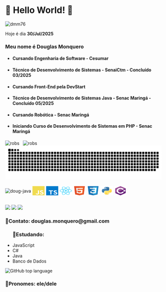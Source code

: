 <h1>🚀 Hello World! 🥇</h1>
<p align="left"> <img src="https://komarev.com/ghpvc/?username=dmm76&label=Profile%20views&color=0e75b6&style=flat" alt="dmm76" /> </p>

<!-- DATE_PLACEHOLDER -->
Hoje é dia **30/Jul/2025**
<!-- END_DATE_PLACEHOLDER -->

<div>
  <h3>Meu nome é Douglas Monquero</h3>
<ul>
   <li><h4> Cursando Engenharia de Software - Cesumar</h4></li>
   <li><h4>Técnico de Desenvolvimento de Sistemas - SenaiCtm - Concluído 03/2025</h4></li>
   <li><h4>Cursando Front-End pela DevStart</h4></li>
   <li><h4>Técnico de Desenvolvimento de Sistemas Java - Senac Maringá - Concluído 05/2025</h4></li>
  <li><h4>Cursando Robótica - Senac Maringá</h4></li>
  <li><h4>Iniciando Curso de Desenvolvimento de Sistemas em PHP - Senac Maringá</h4></li>
</ul>
</div>

<div align="">
  <img align="center" ; src="https://github-readme-stats.vercel.app/api/top-langs?username=dmm76&layout=compact&bg_color=d9d9d9&border_color=ffffff&text_color=000000&title_color=000000&size_weight=0&count_weight=1" alt="robs" height = "150em"/> 
 &nbsp;

  <img align="center" src="https://github-readme-stats.vercel.app/api?username=dmm76&bg_color=d9d9d9&border_color=ffffff&text_color=000000&title_color=000000" alt="robs" height = "150em"  />


<picture>
  <source
    media="(prefers-color-scheme: dark)"
    srcset="https://raw.githubusercontent.com/platane/snk/output/github-contribution-grid-snake-dark.svg"
  />
  <source
    media="(prefers-color-scheme: light)"
    srcset="https://raw.githubusercontent.com/platane/snk/output/github-contribution-grid-snake.svg"
  />
  <img
    alt="github contribution grid snake animation"
    src="https://raw.githubusercontent.com/platane/snk/output/github-contribution-grid-snake.svg"
  />
</picture>


<div style="display: inline_block"><br>
  <img align="center" alt="doug-java" height="50" width="60" src="https://cdn.jsdelivr.net/gh/devicons/devicon@latest/icons/java/java-original-wordmark.svg" />
  <img align="center" alt="doug-Js" height="30" width="40" src="https://raw.githubusercontent.com/devicons/devicon/master/icons/javascript/javascript-plain.svg">
  <img align="center" alt="doug-Ts" height="30" width="40" src="https://raw.githubusercontent.com/devicons/devicon/master/icons/typescript/typescript-plain.svg">
  <img align="center" alt="doug-React" height="30" width="40" src="https://raw.githubusercontent.com/devicons/devicon/master/icons/react/react-original.svg">
  <img align="center" alt="doug-HTML" height="30" width="40" src="https://raw.githubusercontent.com/devicons/devicon/master/icons/html5/html5-original.svg">
  <img align="center" alt="doug-CSS" height="30" width="40" src="https://raw.githubusercontent.com/devicons/devicon/master/icons/css3/css3-original.svg">
  <img align="center" alt="doug-Python" height="30" width="40" src="https://raw.githubusercontent.com/devicons/devicon/master/icons/python/python-original.svg">
  <img align="center" alt="doug-Csharp" height="30" width="40" src="https://raw.githubusercontent.com/devicons/devicon/master/icons/csharp/csharp-original.svg">
</div>
  
  ##
 
<div> 
 <a href="https://discord.gg/dmm76" target="_blank"><img src="https://img.shields.io/badge/Discord-7289DA?style=for-the-badge&logo=discord&logoColor=white" target="_blank"></a> 
  <a href = "mailto:douglas.monquero@gmail.com@gmail.com"><img src="https://img.shields.io/badge/-Gmail-%23333?style=for-the-badge&logo=gmail&logoColor=white" target="_blank"></a>
  <a href="https://www.linkedin.com/in/douglas-monquero" target="_blank"><img src="https://img.shields.io/badge/-LinkedIn-%230077B5?style=for-the-badge&logo=linkedin&logoColor=white" target="_blank"></a> 
  
</div>

<h3>🧾Contato: douglas.monquero@gmail.com</h3>
<ul>
  <h3>📘Estudando:</h3>
  <li>JavaScript</li>
  <li>C#</li>
  <li>Java</li>
  <li>Banco de Dados</li>
</ul>

![GitHub top language](https://img.shields.io/github/languages/top/dmm76/teste-unitario)

<h3>👦Pronomes: ele/dele</h3>

